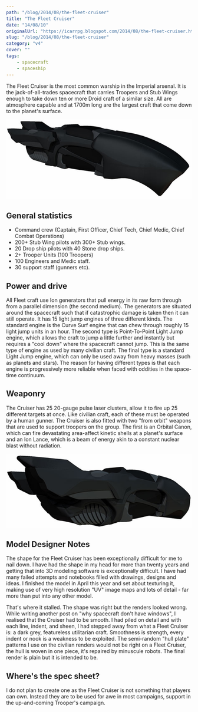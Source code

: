 ```yaml
---
path: "/blog/2014/08/the-fleet-cruiser"
title: "The Fleet Cruiser"
date: "14/08/10"
originalUrl: "https://icarrpg.blogspot.com/2014/08/the-fleet-cruiser.html"
slug: "/blog/2014/08/the-fleet-cruiser"
category: "v4"
cover: ""
tags:
    - spacecraft
    - spaceship
---
```

The Fleet Cruiser is the most common warship in the Imperial arsenal. It is the jack-of-all-trades spacecraft that carries Troopers and Stub Wings enough to take down ten or more Droid craft of a similar size. All are atmosphere capable and at 1700m long are the largest craft that come down to the planet's surface.  

![The organic black, not-at-all penis shaped lines of the Fleet Cruiser](./images/fleet-cruiser-1.jpg)

## General statistics

*   Command crew (Captain, First Officer, Chief Tech, Chief Medic, Chief Combat Operations)
*   200+ Stub Wing pilots with 300+ Stub wings.
*   20 Drop ship pilots with 40 Stone drop ships. 
*   2+ Trooper Units (100 Troopers)
*   100 Engineers and Medic staff. 
*   30 support staff (gunners etc). 

## Power and drive

All Fleet craft use Ion generators that pull energy in its raw form through from a parallel dimension (the second medium). The generators are situated around the spacecraft such that if catastrophic damage is taken then it can still operate. It has 15 light jump engines of three different kinds. The standard engine is the Curve Surf engine that can chew through roughly 15 light jump units in an hour. The second type is Point-To-Point Light Jump engine, which allows the craft to jump a little further and instantly but requires a "cool down" where the spacecraft cannot jump. This is the same type of engine as used by many civilian craft. The final type is a standard Light Jump engine, which can only be used away from heavy masses (such as planets and stars). The reason for having different types is that each engine is progressively more reliable when faced with oddities in the space-time continuum.  

## Weaponry

The Cruiser has 25 20-gauge pulse laser clusters, allow it to fire up 25 different targets at once. Like civilian craft, each of these must be operated by a human gunner. The Cruiser is also fitted with two "from orbit" weapons that are used to support troopers on the group. The first is an Orbital Canon, which can fire devastating area-affect kinetic shells at a planet's surface and an Ion Lance, which is a beam of energy akin to a constant nuclear blast without radiation.  

![From the back, the long Grav wings are more obvious](./images/fleet-cruiser-2.jpg)

## Model Designer Notes

The shape for the Fleet Cruiser has been exceptionally difficult for me to nail down. I have had the shape in my head for more than twenty years and getting that into 3D modeling software is exceptionally difficult. I have had many failed attempts and notebooks filled with drawings, designs and ideas. I finished the model in April this year and set about texturing it, making use of very high resolution "UV" image maps and lots of detail - far more than put into any other model.  

That's where it stalled. The shape was right but the renders looked wrong. While writing another post on "why spacecraft don't have windows", I realised that the Cruiser had to be smooth. I had piled on detail and with each line, indent, and sheen, I had stepped away from what a Fleet Cruiser is: a dark grey, featureless utilitarian craft. Smoothness is strength, every indent or nook is a weakness to be exploited. The semi-random "hull plate" patterns I use on the civilian renders would not be right on a Fleet Cruiser, the hull is woven in one piece, it's repaired by minuscule robots. The final render is plain but it is intended to be.  

## Where's the spec sheet?

I do not plan to create one as the Fleet Cruiser is not something that players can own. Instead they are to be used for awe in most campaigns, support in the up-and-coming Trooper's campaign.